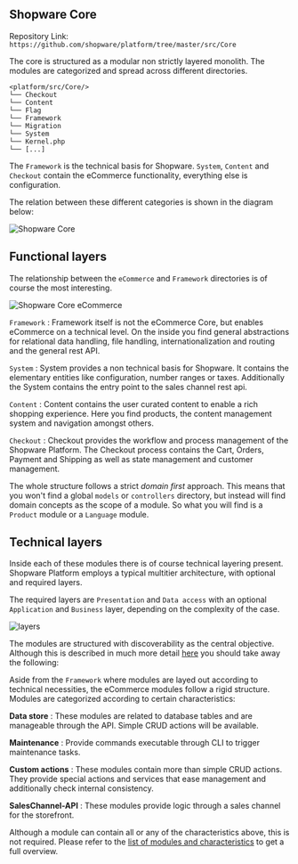 Shopware Core
--------------------------

Repository Link: `https://github.com/shopware/platform/tree/master/src/Core`

The core is structured as a modular non strictly layered monolith. The modules are categorized and spread across different directories. 

```
<platform/src/Core/>
└── Checkout
└── Content
└── Flag
└── Framework
└── Migration
└── System
└── Kernel.php
└── [...]
```

The `Framework` is the technical basis for Shopware. `System`, `Content` and `Checkout` contain the eCommerce functionality, everything else is configuration.

The relation between these different categories is shown in the diagram below:

![Shopware Core](dist/core-component.svg)


## Functional layers

The relationship between the `eCommerce` and `Framework` directories is of course the most interesting. 

![Shopware Core eCommerce](dist/core-component-eCommerce.svg)

`Framework`
 : Framework itself is not the eCommerce Core, but enables eCommerce on a technical level. On the inside you find general abstractions for relational data handling, file handling, internationalization and routing and the general rest API. 

`System`
 : System provides a non technical basis for Shopware. It contains the elementary entities like configuration, number ranges or taxes. Additionally the System contains the entry point to the sales channel rest api.
 
`Content`
 : Content contains the user curated content to enable a rich shopping experience. Here you find products, the content management system and navigation amongst others.
    
`Checkout`
 : Checkout provides the workflow and process management of the Shopware Platform. The Checkout process contains the Cart, Orders, Payment and Shipping as well as state management and customer management.
 
 The whole structure follows a strict *domain first* approach. This means that you won't find a global `models` or `controllers` directory, but instead will find domain concepts as the scope of a module. So what you will find is a `Product` module or a `Language` module.
 
 ## Technical layers
 
 Inside each of these modules there is of course technical layering present. Shopware Platform employs a typical multitier architecture, with optional and required layers.
  
The required layers are `Presentation` and `Data access` with an optional `Application` and `Business` layer,  depending on the complexity of the case.
  
  ![layers](dist/core-component-module-layers.svg) 
 
 The modules are structured with discoverability as the central objective. Although this is described in much more detail [here](technical-layers.md) you should take away the following:
 
 Aside from the `Framework` where modules are layed out according to technical necessities, the eCommerce modules follow a rigid structure. Modules are categorized according to certain characteristics:
 
 **Data store**
  : These modules are related to database tables and are manageable through the API. Simple CRUD actions will be available.
  
**Maintenance**
  : Provide commands executable through CLI to trigger maintenance tasks.
  
**Custom actions**
  : These modules contain more than simple CRUD actions. They provide special actions and services that ease management and additionally check internal consistency.
  
**SalesChannel-API**
 : These modules provide logic through a sales channel for the storefront.

Although a module can contain all or any of the characteristics above, this is not required. Please refer to the [list of modules and characteristics](module-characteristics.md) to get a full overview.
